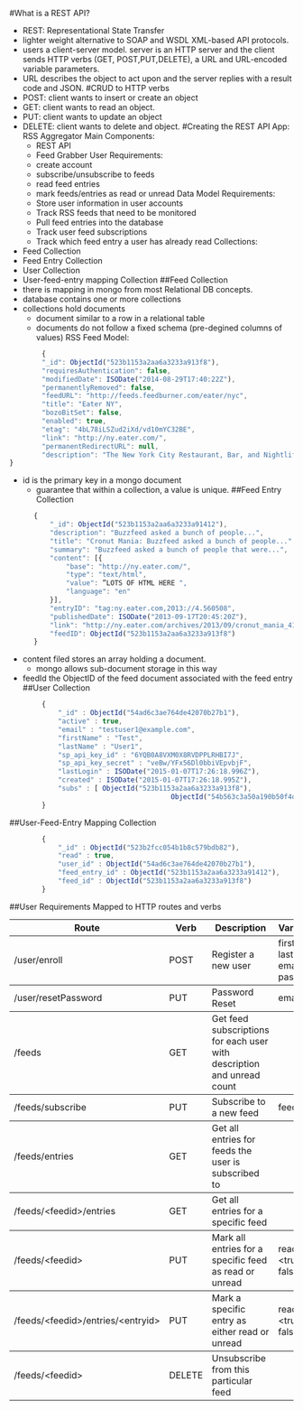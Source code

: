 #What is a REST API?
- REST: Representational State Transfer
- lighter weight alternative to SOAP and WSDL XML-based API protocols.
- users a client-server model. server is an HTTP server and the client sends HTTP verbs (GET, POST,PUT,DELETE), a URL and URL-encoded variable parameters.
- URL describes the object to act upon and the server replies with a result code and JSON.
#CRUD to HTTP verbs
- POST: client wants to insert or create an object
- GET: client wants to read an object.
- PUT: client wants to update an object
- DELETE: client wants to delete and object.
#Creating the REST API
App: RSS Aggregator
Main Components:
  - REST API
  - Feed Grabber
User Requirements:
  - create account
  - subscribe/unsubscribe to feeds
  - read feed entries
  - mark feeds/entries as read or unread
Data Model Requirements:
  - Store user information in user accounts
  - Track RSS feeds that need to be monitored
  - Pull feed entries into the database
  - Track user feed subscriptions
  - Track which feed entry a user has already read
Collections:
- Feed Collection
- Feed Entry Collection
- User Collection
- User-feed-entry mapping Collection
##Feed Collection
- there is mapping in mongo from most Relational DB concepts.
- database contains one or more collections
- collections hold documents
  - document similar to a row in a relational table
  - documents do not follow a fixed schema (pre-degined columns of values)
RSS Feed Model:
```js
        {
        "_id": ObjectId("523b1153a2aa6a3233a913f8"),
        "requiresAuthentication": false,
        "modifiedDate": ISODate("2014-08-29T17:40:22Z"),
        "permanentlyRemoved": false,
        "feedURL": "http://feeds.feedburner.com/eater/nyc",
        "title": "Eater NY",
        "bozoBitSet": false,
        "enabled": true,
        "etag": "4bL78iLSZud2iXd/vd10mYC32BE",
        "link": "http://ny.eater.com/",
        "permanentRedirectURL": null,
        "description": "The New York City Restaurant, Bar, and Nightlife Blog"
}
```
- id is the primary key in a mongo document
  - guarantee that within a collection, a value is unique.
##Feed Entry Collection
```js
      {
          "_id": ObjectId("523b1153a2aa6a3233a91412"),
          "description": "Buzzfeed asked a bunch of people...",
          "title": "Cronut Mania: Buzzfeed asked a bunch of people...",
          "summary": "Buzzfeed asked a bunch of people that were...",
          "content": [{
              "base": "http://ny.eater.com/",
              "type": "text/html",
              "value": ”LOTS OF HTML HERE ",
              "language": "en"
          }],
          "entryID": "tag:ny.eater.com,2013://4.560508",
          "publishedDate": ISODate("2013-09-17T20:45:20Z"),
          "link": "http://ny.eater.com/archives/2013/09/cronut_mania_41.php",
          "feedID": ObjectId("523b1153a2aa6a3233a913f8")
      }
```
- content filed stores an array holding a document.
  - mongo allows sub-document storage in this way
- feedId the ObjectID of the feed document associated with the feed entry
##User Collection
```js
        {
         	"_id" : ObjectId("54ad6c3ae764de42070b27b1"),
         	"active" : true,
         	"email" : "testuser1@example.com",
         	"firstName" : "Test",
         	"lastName" : "User1",
         	"sp_api_key_id" : "6YQB0A8VXM0X8RVDPPLRHBI7J",
         	"sp_api_key_secret" : "veBw/YFx56Dl0bbiVEpvbjF",
         	"lastLogin" : ISODate("2015-01-07T17:26:18.996Z"),
         	"created" : ISODate("2015-01-07T17:26:18.995Z"),
         	"subs" : [ ObjectId("523b1153a2aa6a3233a913f8"),
                                        ObjectId("54b563c3a50a190b50f4d63b") ],
        }
```
##User-Feed-Entry Mapping Collection
```js
        {
         	"_id" : ObjectId("523b2fcc054b1b8c579bdb82"),
         	"read" : true,
         	"user_id" : ObjectId("54ad6c3ae764de42070b27b1"),
         	"feed_entry_id" : ObjectId("523b1153a2aa6a3233a91412"),
         	"feed_id" : ObjectId("523b1153a2aa6a3233a913f8")
        }
```

##User Requirements Mapped to HTTP routes and verbs

<table class="table" style="margin-top: 0px">
    <thead>
        <tr>
            <th>Route</th>
            <th>Verb</th>
            <th>Description</th>
            <th>Variables</th>
        </tr>
    </thead>
    <tbody>
        <tr>
            <td>/user/enroll</td>
            <td>POST</td>
            <td>Register a new user</td>
            <td>
firstName<br>
lastName<br>
email<br>
password<br></td>
        </tr>
    </tbody>
 <tbody>
        <tr>
            <td>/user/resetPassword</td>
            <td>PUT</td>
            <td>Password Reset</td>
            <td>email</td>
        </tr>
    </tbody>
 <tbody>
        <tr>
            <td>/feeds</td>
            <td>GET</td>
            <td>Get feed subscriptions for each user with description and unread count</td>
            <td></td>
        </tr>
    </tbody>
 <tbody>
        <tr>
            <td>/feeds/subscribe</td>
            <td>PUT</td>
            <td>Subscribe to a new feed</td>
            <td>feedURL</td>
        </tr>
    </tbody>
 <tbody>
        <tr>
            <td>/feeds/entries</td>
            <td>GET</td>
            <td>Get all entries for feeds the user is subscribed to</td>
            <td></td>
        </tr>
    </tbody>
 <tbody>
        <tr>
            <td>/feeds/&lt;feedid&gt;/entries</td>
            <td>GET</td>
            <td>Get all entries for a specific feed</td>
            <td></td>
        </tr>
    </tbody>
 <tbody>
        <tr>
            <td>/feeds/&lt;feedid&gt;</td>
            <td>PUT</td>
            <td>Mark all entries for a specific feed as read or unread</td>
            <td>read = &lt;true | false&gt;</td>
        </tr>
    </tbody>
 <tbody>
        <tr>
            <td>/feeds/&lt;feedid&gt;/entries/&lt;entryid&gt;</td>
            <td>PUT</td>
            <td>Mark a specific entry as either read or unread</td>
            <td>read = &lt;true | false&gt;</td>
        </tr>
    </tbody>
 <tbody>
        <tr>
            <td>/feeds/&lt;feedid&gt;</td>
            <td>DELETE</td>
            <td>Unsubscribe from this particular feed</td>
            <td></td>
        </tr>
    </tbody>
</table>
